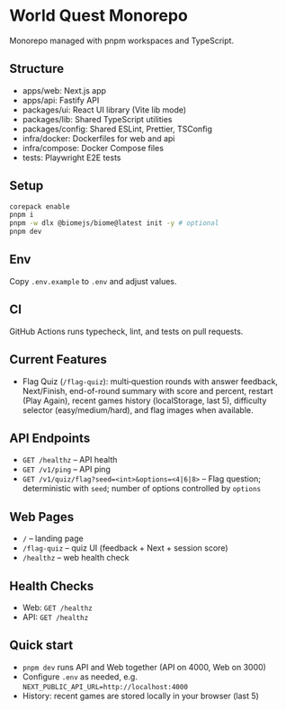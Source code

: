 # World Quest Monorepo

Monorepo managed with pnpm workspaces and TypeScript.

## Structure

- apps/web: Next.js app
- apps/api: Fastify API
- packages/ui: React UI library (Vite lib mode)
- packages/lib: Shared TypeScript utilities
- packages/config: Shared ESLint, Prettier, TSConfig
- infra/docker: Dockerfiles for web and api
- infra/compose: Docker Compose files
- tests: Playwright E2E tests

## Setup

```bash
corepack enable
pnpm i
pnpm -w dlx @biomejs/biome@latest init -y # optional
pnpm dev
```

## Env

Copy `.env.example` to `.env` and adjust values.

## CI

GitHub Actions runs typecheck, lint, and tests on pull requests.

## Current Features

- Flag Quiz (`/flag-quiz`): multi‑question rounds with answer feedback, Next/Finish, end-of-round summary with score and percent, restart (Play Again), recent games history (localStorage, last 5), difficulty selector (easy/medium/hard), and flag images when available.

## API Endpoints

- `GET /healthz` – API health
- `GET /v1/ping` – API ping
- `GET /v1/quiz/flag?seed=<int>&options=<4|6|8>` – Flag question; deterministic with `seed`; number of options controlled by `options`

## Web Pages

- `/` – landing page
- `/flag-quiz` – quiz UI (feedback + Next + session score)
- `/healthz` – web health check

## Health Checks

- Web: `GET /healthz`
- API: `GET /healthz`

## Quick start

- `pnpm dev` runs API and Web together (API on 4000, Web on 3000)
- Configure `.env` as needed, e.g. `NEXT_PUBLIC_API_URL=http://localhost:4000`
 - History: recent games are stored locally in your browser (last 5)
